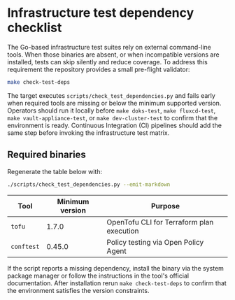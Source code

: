 # Infrastructure test dependency checklist

The Go-based infrastructure test suites rely on external command-line tools.
When those binaries are absent, or when incompatible versions are installed,
tests can skip silently and reduce coverage. To address this requirement the
repository provides a small pre-flight validator:

```bash
make check-test-deps
```

The target executes `scripts/check_test_dependencies.py` and fails early when
required tools are missing or below the minimum supported version. Operators
should run it locally before `make doks-test`, `make fluxcd-test`,
`make vault-appliance-test`, or `make dev-cluster-test` to confirm that the
environment is ready. Continuous Integration (CI) pipelines should add the
same step before invoking the infrastructure test matrix.

## Required binaries

Regenerate the table below with:

```bash
./scripts/check_test_dependencies.py --emit-markdown
```

| Tool | Minimum version | Purpose |
| ---- | ---------------- | ------- |
| `tofu` | 1.7.0 | OpenTofu CLI for Terraform plan execution |
| `conftest` | 0.45.0 | Policy testing via Open Policy Agent |

If the script reports a missing dependency, install the binary via the system
package manager or follow the instructions in the tool's official
documentation. After installation rerun `make check-test-deps` to confirm that
the environment satisfies the version constraints.

